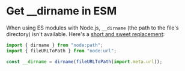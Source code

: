 # Get \_\_dirname in ESM

When using ES modules with Node.js, `__dirname` (the path to the file's directory) isn't available. Here's a [short and sweet replacement](https://stackoverflow.com/a/50052194):

```js
import { dirname } from "node:path";
import { fileURLToPath } from "node:url";

const __dirname = dirname(fileURLToPath(import.meta.url));
```
